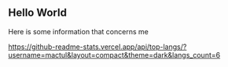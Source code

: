 ## Hello World

Here is some information that concerns me

https://github-readme-stats.vercel.app/api/top-langs/?username=mactul&layout=compact&theme=dark&langs_count=6
